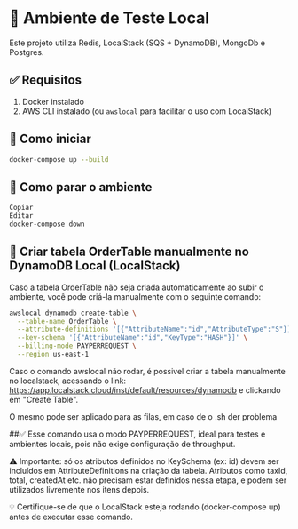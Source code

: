 # 🧪 Ambiente de Teste Local

Este projeto utiliza Redis, LocalStack (SQS + DynamoDB), MongoDb e Postgres.

## ✅ Requisitos

1. Docker instalado
2. AWS CLI instalado (ou `awslocal` para facilitar o uso com LocalStack)

## 🚀 Como iniciar

```bash
docker-compose up --build
```

## 🧼 Como parar o ambiente

```bash
Copiar
Editar
docker-compose down
```

## 📝 Criar tabela OrderTable manualmente no DynamoDB Local (LocalStack)

Caso a tabela OrderTable não seja criada automaticamente ao subir o ambiente, você pode criá-la manualmente com o seguinte comando:

```bash
awslocal dynamodb create-table \
  --table-name OrderTable \
  --attribute-definitions '[{"AttributeName":"id","AttributeType":"S"}]' \
  --key-schema '[{"AttributeName":"id","KeyType":"HASH"}]' \
  --billing-mode PAYPERREQUEST \
  --region us-east-1
```

Caso o comando awslocal não rodar, é possivel criar a tabela manualmente no localstack, acessando o link: https://app.localstack.cloud/inst/default/resources/dynamodb e clickando em "Create Table".

O mesmo pode ser aplicado para as filas, em caso de o .sh der problema

##✅ Esse comando usa o modo PAYPERREQUEST, ideal para testes e ambientes locais, pois não exige configuração de throughput.

⚠️ Importante: só os atributos definidos no KeySchema (ex: id) devem ser incluídos em AttributeDefinitions na criação da tabela.
Atributos como taxId, total, createdAt etc. não precisam estar definidos nessa etapa, e podem ser utilizados livremente nos itens depois.

💡 Certifique-se de que o LocalStack esteja rodando (docker-compose up) antes de executar esse comando.
